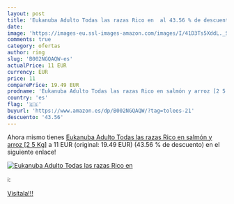```yaml
---
layout: post
title: 'Eukanuba Adulto Todas las razas Rico en  al 43.56 % de descuento'
date: 
image: 'https://images-eu.ssl-images-amazon.com/images/I/41D3Ts5XddL._SL200_.jpg'
comments: true
category: ofertas
author: ring
slug: 'B002NGQAQW-es'
actualPrice: 11 EUR
currency: EUR
price: 11
comparePrice: 19.49 EUR
prodname: 'Eukanuba Adulto Todas las razas Rico en salmón y arroz [2 5 Kg]'
country: 'es'
flag: '🇪🇸'
buyurl: 'https://www.amazon.es/dp/B002NGQAQW/?tag=tolees-21'
descuento: '43.56'
---
```


Ahora mismo tienes [Eukanuba Adulto Todas las razas Rico en salmón y arroz [2 5 Kg]](https://www.amazon.es/dp/B002NGQAQW/?tag=tolees-21) a 11 EUR (original: 19.49 EUR) (43.56 %  de descuento) en el siguiente enlace!

[![Eukanuba Adulto Todas las razas Rico en ](https://images-eu.ssl-images-amazon.com/images/I/41D3Ts5XddL._SL200_.jpg)](https://www.amazon.es/dp/B002NGQAQW/?tag=tolees-21)

ℹ️:


[Visítala!!!](https://www.amazon.es/dp/B002NGQAQW/?tag=tolees-21)

